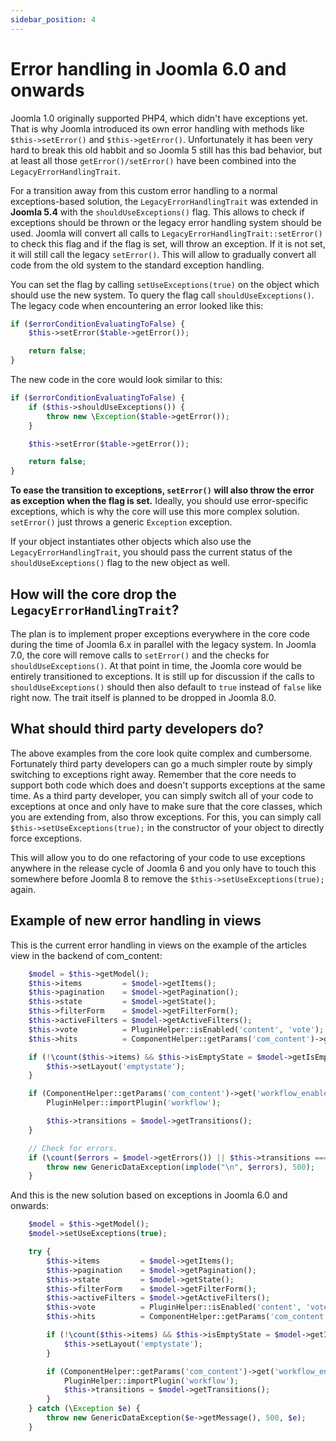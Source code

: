 ```yaml
---
sidebar_position: 4
---
```


# Error handling in Joomla 6.0 and onwards

Joomla 1.0 originally supported PHP4, which didn't have exceptions yet. That is why Joomla introduced its own error 
handling with methods like `$this->setError()` and `$this->getError()`. Unfortunately it has been very hard to break 
this old habbit and so Joomla 5 still has this bad behavior, but at least all those `getError()/setError()` have been
 combined into the `LegacyErrorHandlingTrait`.

For a transition away from this custom error handling to a normal exceptions-based solution, the `LegacyErrorHandlingTrait`
was extended in **Joomla 5.4** with the `shouldUseExceptions()` flag. This allows to check if exceptions should be thrown or
the legacy error handling system should be used. Joomla will convert all calls to `LegacyErrorHandlingTrait::setError()`
to check this flag and if the flag is set, will throw an exception. If it is not set, it will still call the legacy
`setError()`. This will allow to gradually convert all code from the old system to the standard exception handling.

You can set the flag by calling `setUseExceptions(true)` on the object which should use the new system. To query the flag
call `shouldUseExceptions()`. The legacy code when encountering an error looked like this:
```php
if ($errorConditionEvaluatingToFalse) {
    $this->setError($table->getError());

    return false;
}
```
The new code in the core would look similar to this:
```php
if ($errorConditionEvaluatingToFalse) {
    if ($this->shouldUseExceptions()) {
        throw new \Exception($table->getError());
    }

    $this->setError($table->getError());

    return false;
}
```

**To ease the transition to exceptions, `setError()` will also throw the error as exception when the flag is set.** 
Ideally, you should use error-specific exceptions, which is why the core will use this more complex solution. `setError()`
just throws a generic `Exception` exception.

If your object instantiates other objects which also use the `LegacyErrorHandlingTrait`, you should pass the current 
status of the `shouldUseExceptions()` flag to the new object as well.

## How will the core drop the `LegacyErrorHandlingTrait`?
The plan is to implement proper exceptions everywhere in the core code during the time of Joomla 6.x in parallel with the
legacy system. In Joomla 7.0, the core will remove calls to `setError()` and the checks for `shouldUseExceptions()`.
At that point in time, the Joomla core would be entirely transitioned to exceptions. It is still up for discussion if
the calls to `shouldUseExceptions()` should then also default to `true` instead of `false` like right now. The trait itself 
is planned to be dropped in Joomla 8.0.

## What should third party developers do?
The above examples from the core look quite complex and cumbersome. Fortunately third party developers can go a much
simpler route by simply switching to exceptions right away. Remember that the core needs to support both code which does
and doesn't supports exceptions at the same time. As a third party developer, you can simply switch all of your code to 
exceptions at once and only have to make sure that the core classes, which you are extending from, also throw exceptions. 
For this, you can simply call `$this->setUseExceptions(true);` in the constructor of your object to directly force
exceptions.

This will allow you to do one refactoring of your code to use exceptions anywhere in the release cycle of Joomla 6 and
 you only have to touch this somewhere before Joomla 8 to remove the `$this->setUseExceptions(true);` again.

## Example of new error handling in views
This is the current error handling in views on the example of the articles view in the backend of com_content:
```php
    $model = $this->getModel();
    $this->items         = $model->getItems();
    $this->pagination    = $model->getPagination();
    $this->state         = $model->getState();
    $this->filterForm    = $model->getFilterForm();
    $this->activeFilters = $model->getActiveFilters();
    $this->vote          = PluginHelper::isEnabled('content', 'vote');
    $this->hits          = ComponentHelper::getParams('com_content')->get('record_hits', 1) == 1;

    if (!\count($this->items) && $this->isEmptyState = $model->getIsEmptyState()) {
        $this->setLayout('emptystate');
    }

    if (ComponentHelper::getParams('com_content')->get('workflow_enabled')) {
        PluginHelper::importPlugin('workflow');

        $this->transitions = $model->getTransitions();
    }

    // Check for errors.
    if (\count($errors = $model->getErrors()) || $this->transitions === false) {
        throw new GenericDataException(implode("\n", $errors), 500);
    }
```
And this is the new solution based on exceptions in Joomla 6.0 and onwards:
```php
    $model = $this->getModel();
    $model->setUseExceptions(true);

    try {
        $this->items         = $model->getItems();
        $this->pagination    = $model->getPagination();
        $this->state         = $model->getState();
        $this->filterForm    = $model->getFilterForm();
        $this->activeFilters = $model->getActiveFilters();
        $this->vote          = PluginHelper::isEnabled('content', 'vote');
        $this->hits          = ComponentHelper::getParams('com_content')->get('record_hits', 1) == 1;

        if (!\count($this->items) && $this->isEmptyState = $model->getIsEmptyState()) {
            $this->setLayout('emptystate');
        }

        if (ComponentHelper::getParams('com_content')->get('workflow_enabled')) {
            PluginHelper::importPlugin('workflow');
            $this->transitions = $model->getTransitions();
        }
    } catch (\Exception $e) {
        throw new GenericDataException($e->getMessage(), 500, $e);
    }
```
